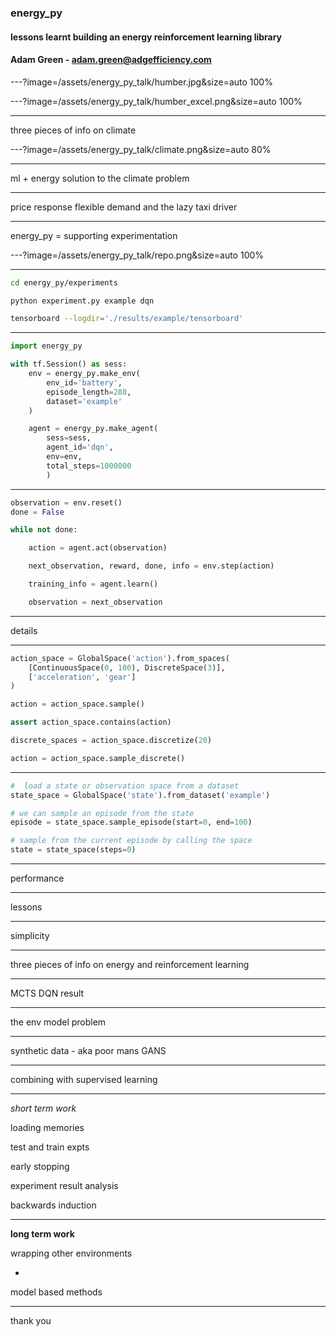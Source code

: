 ### energy_py

#### lessons learnt building an energy reinforcement learning library

#### Adam Green - adam.green@adgefficiency.com

---?image=/assets/energy_py_talk/humber.jpg&size=auto 100%

---?image=/assets/energy_py_talk/humber_excel.png&size=auto 100%

---

three pieces of info on climate

---?image=/assets/energy_py_talk/climate.png&size=auto 80%

---

ml + energy solution to the climate problem

---

price response flexible demand and the lazy taxi driver

---

energy_py = supporting experimentation 

---?image=/assets/energy_py_talk/repo.png&size=auto 100%

---

```bash
cd energy_py/experiments

python experiment.py example dqn

tensorboard --logdir='./results/example/tensorboard'
```

---

```python
import energy_py

with tf.Session() as sess:
    env = energy_py.make_env(
        env_id='battery',
        episode_length=288,
        dataset='example'
    )

    agent = energy_py.make_agent(
        sess=sess,
        agent_id='dqn',
        env=env,
        total_steps=1000000
        )
```

---

```python
observation = env.reset()
done = False

while not done:

    action = agent.act(observation)

    next_observation, reward, done, info = env.step(action)

    training_info = agent.learn()

    observation = next_observation
```

---

details

---

```python
action_space = GlobalSpace('action').from_spaces(
    [ContinuousSpace(0, 100), DiscreteSpace(3)],
    ['acceleration', 'gear']
)

action = action_space.sample()

assert action_space.contains(action)

discrete_spaces = action_space.discretize(20)

action = action_space.sample_discrete()

```
---

```python
#  load a state or observation space from a dataset
state_space = GlobalSpace('state').from_dataset('example')

# we can sample an episode from the state
episode = state_space.sample_episode(start=0, end=100)

# sample from the current episode by calling the space
state = state_space(steps=0)
```

---

performance

---

lessons

---

simplicity

---

three pieces of info on energy and reinforcement learning

---

MCTS DQN result

---

the env model problem

---

synthetic data - aka poor mans GANS

---

combining with supervised learning

---

*short term work*

loading memories

test and train expts

early stopping

experiment result analysis

backwards induction

---

**long term work**

wrapping other environments

+

model based methods 

---

thank you
